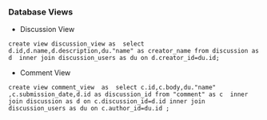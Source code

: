 ### Database Views

- Discussion View 

`create view discussion_view
as 
select 
d.id,d.name,d.description,du."name" as creator_name
from discussion as d 
inner join discussion_users as du on d.creator_id=du.id;`

- Comment View 

`create view comment_view 
as 
select
c.id,c.body,du."name" ,c.submission_date,d.id as discussion_id
from "comment" as c 
inner join discussion as d on c.discussion_id=d.id
inner join discussion_users as du on c.author_id=du.id ;`
